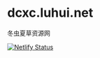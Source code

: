 # dcxc.luhui.net
冬虫夏草资源网







[![Netlify Status](https://api.netlify.com/api/v1/badges/a45efa3c-a578-4cb0-9244-862a1c5dc3b8/deploy-status)](https://app.netlify.com/sites/dcxc/deploys)













